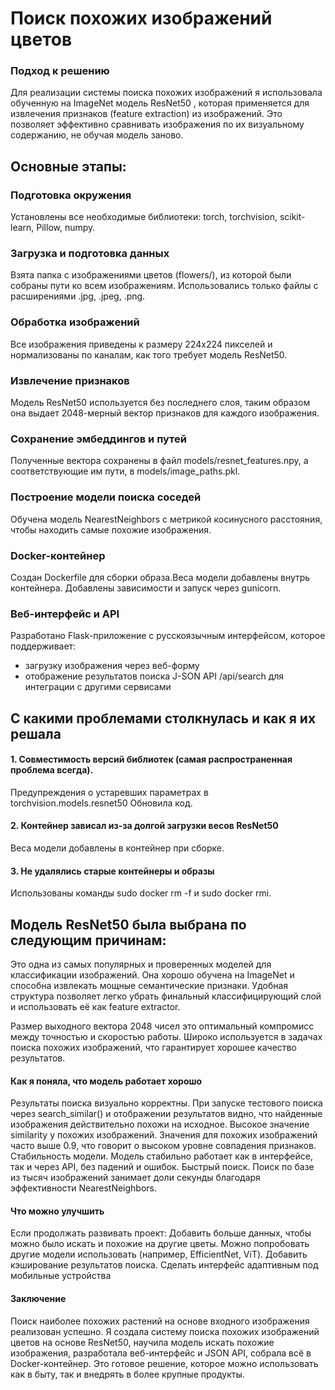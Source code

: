 # Поиск похожих изображений цветов
### Подход к решению
Для реализации системы поиска похожих изображений я использовала обученную на ImageNet модель ResNet50 , которая применяется для извлечения признаков (feature extraction) из изображений. Это позволяет эффективно сравнивать изображения по их визуальному содержанию, не обучая модель заново.

## Основные этапы:
### Подготовка окружения
Установлены все необходимые библиотеки: torch, torchvision, scikit-learn, Pillow, numpy.

### Загрузка и подготовка данных
Взята папка с изображениями цветов (flowers/), из которой были собраны пути ко всем изображениям. Использовались только файлы с расширениями .jpg, .jpeg, .png.

### Обработка изображений
Все изображения приведены к размеру 224x224 пикселей и нормализованы по каналам, как того требует модель ResNet50.

### Извлечение признаков
Модель ResNet50 используется без последнего слоя, таким образом она выдает 2048-мерный вектор признаков для каждого изображения.

### Сохранение эмбеддингов и путей
Полученные вектора сохранены в файл models/resnet_features.npy, а соответствующие им пути, в models/image_paths.pkl.

### Построение модели поиска соседей
Обучена модель NearestNeighbors с метрикой косинусного расстояния, чтобы находить самые похожие изображения.

### Docker-контейнер
Создан Dockerfile для сборки образа.Веса модели добавлены внутрь контейнера. Добавлены зависимости и запуск через gunicorn.

### Веб-интерфейс и API
Разработано Flask-приложение с русскоязычным интерфейсом, которое поддерживает:
- загрузку изображения через веб-форму
- отображение результатов поиска
J-SON API /api/search для интеграции с другими сервисами

## С какими проблемами столкнулась и как я их решала
#### 1. Совместимость версий библиотек (самая распространенная проблема всегда).
Предупреждения о устаревших параметрах в torchvision.models.resnet50
Обновила код. 

#### 2. Контейнер зависал из-за долгой загрузки весов ResNet50
Веса модели добавлены в контейнер при сборке.

####  3. Не удалялись старые контейнеры и образы
Использованы команды sudo docker rm -f и sudo docker rmi.


## Модель ResNet50 была выбрана по следующим причинам:

Это одна из самых популярных и проверенных моделей для классификации изображений.
Она хорошо обучена на ImageNet и способна извлекать мощные семантические признаки.
Удобная структура позволяет легко убрать финальный классифицирующий слой и использовать её как feature extractor.

Размер выходного вектора 2048 чисел это оптимальный компромисс между точностью и скоростью работы. Широко используется в задачах поиска похожих изображений, что гарантирует хорошее качество результатов.

####  Как я поняла, что модель работает хорошо
Результаты поиска визуально корректны.
При запуске тестового поиска через search_similar() и отображении результатов видно, что найденные изображения действительно похожи на исходное.
Высокое значение similarity у похожих изображений.
Значения для похожих изображений часто выше 0.9, что говорит о высоком уровне совпадения признаков.
Стабильность модели.
Модель стабильно работает как в интерфейсе, так и через API, без падений и ошибок.
Быстрый поиск.
Поиск по базе из тысяч изображений занимает доли секунды благодаря эффективности NearestNeighbors.


#### Что можно улучшить
Если продолжать развивать проект:
Добавить больше данных, чтобы можно было искать и похожие на другие цветы.
Можно попробовать другие модели использовать (например, EfficientNet, ViT).
Добавить кэширование результатов поиска.
Сделать интерфейс адаптивным под мобильные устройства

#### Заключение
Поиск наиболее похожих растений на основе входного изображения реализован успешно. Я создала систему поиска похожих изображений цветов на основе ResNet50, научила модель искать похожие изображения, разработала веб-интерфейс и JSON API, собрала всё в Docker-контейнер. Это готовое решение, которое можно использовать как в быту, так и внедрять в более крупные продукты.
